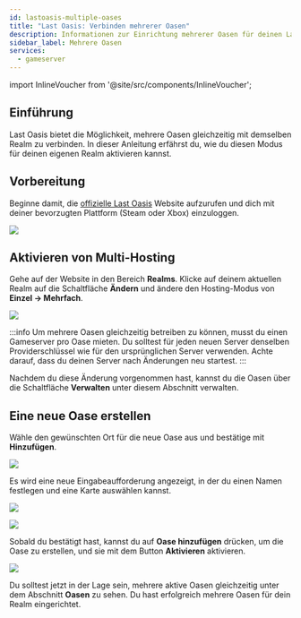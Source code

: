 ```yaml
---
id: lastoasis-multiple-oases
title: "Last Oasis: Verbinden mehrerer Oasen"
description: Informationen zur Einrichtung mehrerer Oasen für deinen Last Oasis Server von ZAP-Hosting - ZAP-Hosting.com Dokumentation
sidebar_label: Mehrere Oasen
services:
  - gameserver
---
```


import InlineVoucher from '@site/src/components/InlineVoucher';

## Einführung
Last Oasis bietet die Möglichkeit, mehrere Oasen gleichzeitig mit demselben Realm zu verbinden. In dieser Anleitung erfährst du, wie du diesen Modus für deinen eigenen Realm aktivieren kannst.

<InlineVoucher />

## Vorbereitung
Beginne damit, die [offizielle Last Oasis](https://myrealm.lastoasis.gg/) Website aufzurufen und dich mit deiner bevorzugten Plattform (Steam oder Xbox) einzuloggen.

![](https://screensaver01.zap-hosting.com/index.php/s/TRjCdm3Lges6w5C/preview)

## Aktivieren von Multi-Hosting
Gehe auf der Website in den Bereich **Realms**. Klicke auf deinem aktuellen Realm auf die Schaltfläche **Ändern** und ändere den Hosting-Modus von **Einzel -> Mehrfach**.

![](https://github.com/zaphosting/docs/assets/42719082/9f06547a-f23f-4542-bcd7-e69d0bbfbf19)

:::info
Um mehrere Oasen gleichzeitig betreiben zu können, musst du einen Gameserver pro Oase mieten. Du solltest für jeden neuen Server denselben Providerschlüssel wie für den ursprünglichen Server verwenden. Achte darauf, dass du deinen Server nach Änderungen neu startest.
:::

Nachdem du diese Änderung vorgenommen hast, kannst du die Oasen über die Schaltfläche **Verwalten** unter diesem Abschnitt verwalten.

## Eine neue Oase erstellen
Wähle den gewünschten Ort für die neue Oase aus und bestätige mit **Hinzufügen**.

![](https://screensaver01.zap-hosting.com/index.php/s/N3nEyXZF5dcw2dT/preview)

Es wird eine neue Eingabeaufforderung angezeigt, in der du einen Namen festlegen und eine Karte auswählen kannst.

![](https://screensaver01.zap-hosting.com/index.php/s/dtzneWcNz2LPCCT/preview)

![](https://screensaver01.zap-hosting.com/index.php/s/M2LwXYgtmCR6LeY/preview)

Sobald du bestätigt hast, kannst du auf **Oase hinzufügen** drücken, um die Oase zu erstellen, und sie mit dem Button **Aktivieren** aktivieren.

![](https://screensaver01.zap-hosting.com/index.php/s/HTsoExwPjcZtAR4/preview)

Du solltest jetzt in der Lage sein, mehrere aktive Oasen gleichzeitig unter dem Abschnitt **Oasen** zu sehen. Du hast erfolgreich mehrere Oasen für dein Realm eingerichtet.